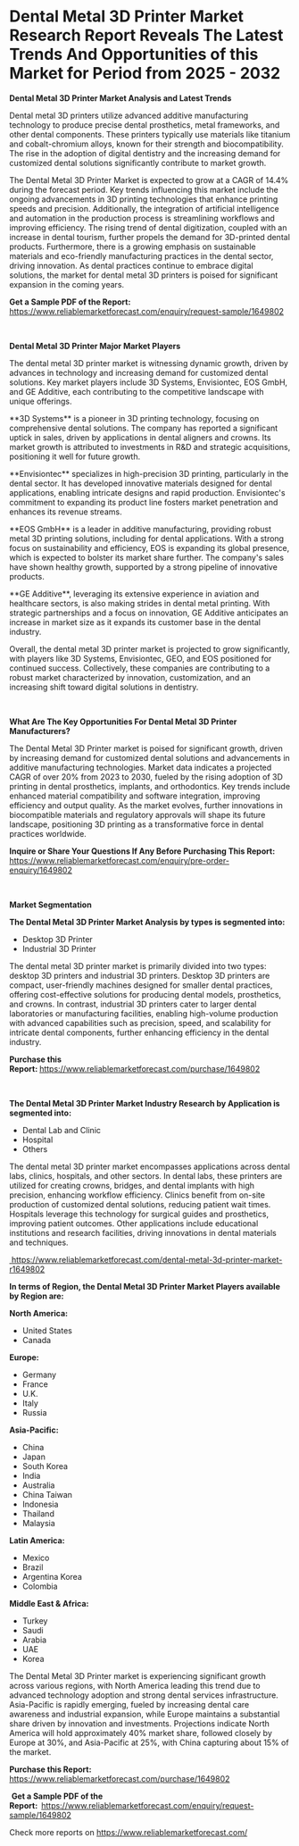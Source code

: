 <p><h1>Dental Metal 3D Printer Market Research Report Reveals The Latest Trends And Opportunities of this Market for Period from 2025 - 2032</h1></p><p><strong>Dental Metal 3D Printer Market Analysis and Latest Trends</strong></p>
<p><p>Dental metal 3D printers utilize advanced additive manufacturing technology to produce precise dental prosthetics, metal frameworks, and other dental components. These printers typically use materials like titanium and cobalt-chromium alloys, known for their strength and biocompatibility. The rise in the adoption of digital dentistry and the increasing demand for customized dental solutions significantly contribute to market growth.</p><p>The Dental Metal 3D Printer Market is expected to grow at a CAGR of 14.4% during the forecast period. Key trends influencing this market include the ongoing advancements in 3D printing technologies that enhance printing speeds and precision. Additionally, the integration of artificial intelligence and automation in the production process is streamlining workflows and improving efficiency. The rising trend of dental digitization, coupled with an increase in dental tourism, further propels the demand for 3D-printed dental products. Furthermore, there is a growing emphasis on sustainable materials and eco-friendly manufacturing practices in the dental sector, driving innovation. As dental practices continue to embrace digital solutions, the market for dental metal 3D printers is poised for significant expansion in the coming years.</p></p>
<p><strong>Get a Sample PDF of the Report:&nbsp;</strong> <a href="https://www.reliablemarketforecast.com/enquiry/request-sample/1649802?utm_campaign=3344&utm_medium=2&utm_source=Github&utm_content=ia&utm_term=09042025&utm_id=dental-metal-3d-printer">https://www.reliablemarketforecast.com/enquiry/request-sample/1649802</a></p>
<p>&nbsp;</p>
<p><strong>Dental Metal 3D Printer Major Market Players</strong></p>
<p><p>The dental metal 3D printer market is witnessing dynamic growth, driven by advances in technology and increasing demand for customized dental solutions. Key market players include 3D Systems, Envisiontec, EOS GmbH, and GE Additive, each contributing to the competitive landscape with unique offerings.</p><p>**3D Systems** is a pioneer in 3D printing technology, focusing on comprehensive dental solutions. The company has reported a significant uptick in sales, driven by applications in dental aligners and crowns. Its market growth is attributed to investments in R&D and strategic acquisitions, positioning it well for future growth.</p><p>**Envisiontec** specializes in high-precision 3D printing, particularly in the dental sector. It has developed innovative materials designed for dental applications, enabling intricate designs and rapid production. Envisiontec's commitment to expanding its product line fosters market penetration and enhances its revenue streams.</p><p>**EOS GmbH** is a leader in additive manufacturing, providing robust metal 3D printing solutions, including for dental applications. With a strong focus on sustainability and efficiency, EOS is expanding its global presence, which is expected to bolster its market share further. The company's sales have shown healthy growth, supported by a strong pipeline of innovative products.</p><p>**GE Additive**, leveraging its extensive experience in aviation and healthcare sectors, is also making strides in dental metal printing. With strategic partnerships and a focus on innovation, GE Additive anticipates an increase in market size as it expands its customer base in the dental industry.</p><p>Overall, the dental metal 3D printer market is projected to grow significantly, with players like 3D Systems, Envisiontec, GEO, and EOS positioned for continued success. Collectively, these companies are contributing to a robust market characterized by innovation, customization, and an increasing shift toward digital solutions in dentistry.</p></p>
<p>&nbsp;</p>
<p><strong>What Are The Key Opportunities For Dental Metal 3D Printer Manufacturers?</strong></p>
<p><p>The Dental Metal 3D Printer market is poised for significant growth, driven by increasing demand for customized dental solutions and advancements in additive manufacturing technologies. Market data indicates a projected CAGR of over 20% from 2023 to 2030, fueled by the rising adoption of 3D printing in dental prosthetics, implants, and orthodontics. Key trends include enhanced material compatibility and software integration, improving efficiency and output quality. As the market evolves, further innovations in biocompatible materials and regulatory approvals will shape its future landscape, positioning 3D printing as a transformative force in dental practices worldwide.</p></p>
<p><strong>Inquire or Share Your Questions If Any Before Purchasing This Report:</strong> <a href="https://www.reliablemarketforecast.com/enquiry/pre-order-enquiry/1649802?utm_campaign=3344&utm_medium=2&utm_source=Github&utm_content=ia&utm_term=09042025&utm_id=dental-metal-3d-printer">https://www.reliablemarketforecast.com/enquiry/pre-order-enquiry/1649802</a></p>
<p>&nbsp;</p>
<p><strong>Market Segmentation</strong></p>
<p><strong>The Dental Metal 3D Printer Market Analysis by types is segmented into:</strong></p>
<p><ul><li>Desktop 3D Printer</li><li>Industrial 3D Printer</li></ul></p>
<p><p>The dental metal 3D printer market is primarily divided into two types: desktop 3D printers and industrial 3D printers. Desktop 3D printers are compact, user-friendly machines designed for smaller dental practices, offering cost-effective solutions for producing dental models, prosthetics, and crowns. In contrast, industrial 3D printers cater to larger dental laboratories or manufacturing facilities, enabling high-volume production with advanced capabilities such as precision, speed, and scalability for intricate dental components, further enhancing efficiency in the dental industry.</p></p>
<p><strong>Purchase this Report:&nbsp;</strong><a href="https://www.reliablemarketforecast.com/purchase/1649802?utm_campaign=3344&utm_medium=2&utm_source=Github&utm_content=ia&utm_term=09042025&utm_id=dental-metal-3d-printer">https://www.reliablemarketforecast.com/purchase/1649802</a></p>
<p>&nbsp;</p>
<p><strong>The Dental Metal 3D Printer Market Industry Research by Application is segmented into:</strong></p>
<p><ul><li>Dental Lab and Clinic</li><li>Hospital</li><li>Others</li></ul></p>
<p><p>The dental metal 3D printer market encompasses applications across dental labs, clinics, hospitals, and other sectors. In dental labs, these printers are utilized for creating crowns, bridges, and dental implants with high precision, enhancing workflow efficiency. Clinics benefit from on-site production of customized dental solutions, reducing patient wait times. Hospitals leverage this technology for surgical guides and prosthetics, improving patient outcomes. Other applications include educational institutions and research facilities, driving innovations in dental materials and techniques.</p></p>
<p><a href="https://www.reliablemarketforecast.com/dental-metal-3d-printer-market-r1649802?utm_campaign=3344&utm_medium=2&utm_source=Github&utm_content=ia&utm_term=09042025&utm_id=dental-metal-3d-printer">&nbsp;https://www.reliablemarketforecast.com/dental-metal-3d-printer-market-r1649802</a></p>
<p><strong>In terms of Region, the Dental Metal 3D Printer Market Players available by Region are:</strong></p>
<p>
    <p> <strong> North America: </strong>
        <ul>
            <li>United States</li>
            <li>Canada</li>
        </ul>
        </p> 
    <p> <strong> Europe: </strong>
        <ul>
            <li>Germany</li>
            <li>France</li>
            <li>U.K.</li>
            <li>Italy</li>
            <li>Russia</li>
        </ul>
        </p> 
    <p> <strong> Asia-Pacific: </strong>
        <ul>
            <li>China</li>
            <li>Japan</li>
            <li>South Korea</li>
            <li>India</li>
            <li>Australia</li>
            <li>China Taiwan</li>
            <li>Indonesia</li>
            <li>Thailand</li>
            <li>Malaysia</li>
        </ul>
        </p> 
    <p> <strong> Latin America: </strong>
        <ul>
            <li>Mexico</li>
            <li>Brazil</li>
            <li>Argentina Korea</li>
            <li>Colombia</li>
        </ul>
        </p> 
    <p> <strong> Middle East & Africa: </strong>
        <ul>
            <li>Turkey</li>
            <li>Saudi</li>
            <li>Arabia</li>
            <li>UAE</li>
            <li>Korea</li>
        </ul>
    </p>
    </p>
<p><p>The Dental Metal 3D Printer market is experiencing significant growth across various regions, with North America leading this trend due to advanced technology adoption and strong dental services infrastructure. Asia-Pacific is rapidly emerging, fueled by increasing dental care awareness and industrial expansion, while Europe maintains a substantial share driven by innovation and investments. Projections indicate North America will hold approximately 40% market share, followed closely by Europe at 30%, and Asia-Pacific at 25%, with China capturing about 15% of the market.</p></p>
<p><strong>Purchase this Report: </strong><a href="https://www.reliablemarketforecast.com/purchase/1649802?utm_campaign=3344&utm_medium=2&utm_source=Github&utm_content=ia&utm_term=09042025&utm_id=dental-metal-3d-printer">https://www.reliablemarketforecast.com/purchase/1649802</a></p>
<p>&nbsp;<strong>Get a Sample PDF of the Report:&nbsp;&nbsp;</strong><a href="https://www.reliablemarketforecast.com/enquiry/request-sample/1649802?utm_campaign=3344&utm_medium=2&utm_source=Github&utm_content=ia&utm_term=09042025&utm_id=dental-metal-3d-printer">https://www.reliablemarketforecast.com/enquiry/request-sample/1649802</a></p>
<p><strong></strong></p>
<p>Check more reports on <a href="https://www.reliablemarketforecast.com/?utm_campaign=3344&utm_medium=2&utm_source=Github&utm_content=ia&utm_term=09042025&utm_id=dental-metal-3d-printer">https://www.reliablemarketforecast.com/</a></p>